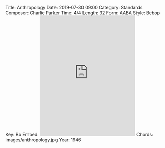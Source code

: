 Title: Anthropology
Date: 2019-07-30 09:00
Category: Standards
Composer: Charlie Parker
Time: 4/4
Length: 32
Form: AABA
Style: Bebop
Key: Bb
Embed: <iframe src="https://open.spotify.com/embed/user/thatdavidmiller/playlist/4rJOKz93Wc6nc0EnibyyBg" width="300" height="380" frameborder="0" allowtransparency="true" allow="encrypted-media"></iframe>
Chords: images/anthropology.jpg
Year: 1946
